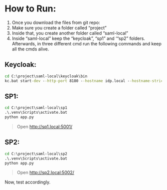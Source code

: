 # How to Run:

1) Once you download the files from git repo: 
2) Make sure you create a folder called “project”
3) Inside that, you create another folder called “saml-local”
4) Inside “saml-local” keep the “keycloak”, “sp1” and ‘“sp2” folders. Afterwards, in three different cmd run the following commands and keep all the cmds alive. 

## Keycloak:
```bat
cd C:\project\saml-local\keycloak\bin
kc.bat start-dev --http-port 8180 --hostname idp.local --hostname-strict=false
```

## SP1:

```bat
cd C:\project\saml-local\sp1
.\.venv\Scripts\activate.bat
python app.py
```

> Open http://sp1.local:5001/

## SP2:

```bat
cd C:\project\saml-local\sp2
.\.venv\Scripts\activate.bat
python app.py
```

> Open http://sp2.local:5002/

Now, test accordingly.
